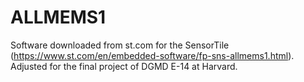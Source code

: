 # ALLMEMS1
Software downloaded from st.com for the SensorTile (https://www.st.com/en/embedded-software/fp-sns-allmems1.html). Adjusted for the final project of DGMD E-14 at Harvard.
